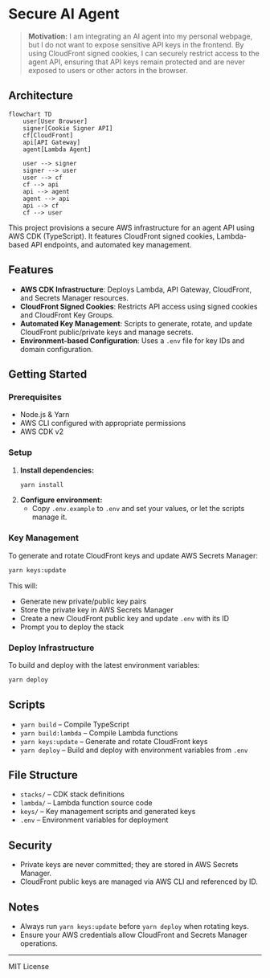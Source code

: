 # Secure AI Agent

> **Motivation:** I am integrating an AI agent into my personal webpage, but I do not want to expose sensitive API keys in the frontend. By using CloudFront signed cookies, I can securely restrict access to the agent API, ensuring that API keys remain protected and are never exposed to users or other actors in the browser.

## Architecture

```mermaid
flowchart TD
    user[User Browser]
    signer[Cookie Signer API]
    cf[CloudFront]
    api[API Gateway]
    agent[Lambda Agent]

    user --> signer
    signer --> user
    user --> cf
    cf --> api
    api --> agent
    agent --> api
    api --> cf
    cf --> user
```

This project provisions a secure AWS infrastructure for an agent API using AWS CDK (TypeScript). It features CloudFront signed cookies, Lambda-based API endpoints, and automated key management.

## Features

- **AWS CDK Infrastructure**: Deploys Lambda, API Gateway, CloudFront, and Secrets Manager resources.
- **CloudFront Signed Cookies**: Restricts API access using signed cookies and CloudFront Key Groups.
- **Automated Key Management**: Scripts to generate, rotate, and update CloudFront public/private keys and manage secrets.
- **Environment-based Configuration**: Uses a `.env` file for key IDs and domain configuration.

## Getting Started

### Prerequisites

- Node.js & Yarn
- AWS CLI configured with appropriate permissions
- AWS CDK v2

### Setup

1. **Install dependencies:**
   ```bash
   yarn install
   ```
2. **Configure environment:**
   - Copy `.env.example` to `.env` and set your values, or let the scripts manage it.

### Key Management

To generate and rotate CloudFront keys and update AWS Secrets Manager:

```bash
yarn keys:update
```

This will:

- Generate new private/public key pairs
- Store the private key in AWS Secrets Manager
- Create a new CloudFront public key and update `.env` with its ID
- Prompt you to deploy the stack

### Deploy Infrastructure

To build and deploy with the latest environment variables:

```bash
yarn deploy
```

## Scripts

- `yarn build` – Compile TypeScript
- `yarn build:lambda` – Compile Lambda functions
- `yarn keys:update` – Generate and rotate CloudFront keys
- `yarn deploy` – Build and deploy with environment variables from `.env`

## File Structure

- `stacks/` – CDK stack definitions
- `lambda/` – Lambda function source code
- `keys/` – Key management scripts and generated keys
- `.env` – Environment variables for deployment

## Security

- Private keys are never committed; they are stored in AWS Secrets Manager.
- CloudFront public keys are managed via AWS CLI and referenced by ID.

## Notes

- Always run `yarn keys:update` before `yarn deploy` when rotating keys.
- Ensure your AWS credentials allow CloudFront and Secrets Manager operations.

---

MIT License
